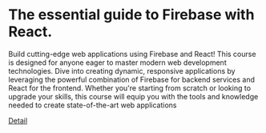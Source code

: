# The essential guide to Firebase with React.

Build cutting-edge web applications using Firebase and React! This course is designed for anyone eager to master modern web development technologies. Dive into creating dynamic, responsive applications by leveraging the powerful combination of Firebase for backend services and React for the frontend. Whether you're starting from scratch or looking to upgrade your skills, this course will equip you with the tools and knowledge needed to create state-of-the-art web applications 

[Detail](https://eduitfree.com/courses/the-essential-guide-to-firebase-with-react)